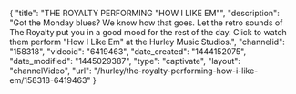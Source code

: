 {
    "title": "THE ROYALTY PERFORMING \"HOW I LIKE EM\"",
    "description": "Got the Monday blues? We know how that goes. Let the retro sounds of The Royalty put you in a good mood for the rest of the day. Click to watch them perform \"How I Like Em\" at the Hurley Music Studios.",
    "channelid": "158318",
    "videoid": "6419463",
    "date_created": "1444152075",
    "date_modified": "1445029387",
    "type": "captivate",
    "layout": "channelVideo",
    "url": "\/hurley\/the-royalty-performing-how-i-like-em\/158318-6419463"
}